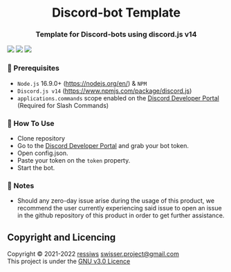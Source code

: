 <h1 align="center"> Discord-bot Template</h1>
<h3 align="center">Template for Discord-bots using discord.js v14</h3>

![](https://img.shields.io/github/issues/ressiws/Discord-bot-js?style=for-the-badge)
![](https://img.shields.io/github/stars/ressiws/Discord-bot-js?style=for-the-badge)
![](https://img.shields.io/github/license/ressiws/Discord-bot-js?style=for-the-badge)

### :wrench: Prerequisites
- `Node.js` 16.9.0+ (https://nodejs.org/en/) & `NPM` 
- `Discord.js v14` (https://www.npmjs.com/package/discord.js)
- `applications.commands` scope enabled on the [Discord Developer Portal](https://discord.com/developers/applications) (Required for Slash Commands)

### 🌠 How To Use
- Clone repository
- Go to the [Discord Developer Portal](https://discord.com/developers/applications) and grab your bot token.
- Open config.json.
- Paste your token on the `token` property.
- Start the bot.

### 📢 Notes
- Should any zero-day issue arise during the usage of this product, we recommend the user currently experiencing said issue to open an issue in the github repository of this product in order to get further assistance.

## Copyright and Licencing
Copyright © 2021-2022 [ressiws](https://github.com/ressiws) swisser.project@gmail.com  
This project is under the [GNU v3.0 Licence](./LICENSE)
